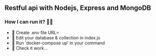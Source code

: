 ## Restful api with Nodejs, Express and MongoDB

### How I can run it? :tada::tada:

- :rocket: Create .env file URL=<url mongodb>
- :rocket: Edit your database & collection in index.js
- :rocket: Run 'docker-compose up' in your command
- :rocket: Check it work...
